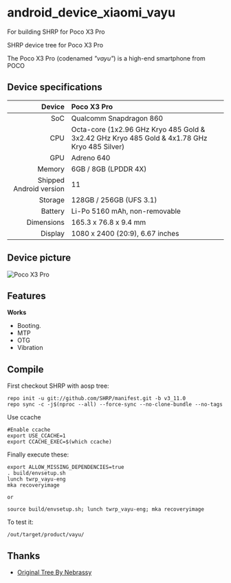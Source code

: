 # android_device_xiaomi_vayu
For building SHRP for Poco X3 Pro

SHRP device tree for Poco X3 Pro

The Poco X3 Pro (codenamed _"vayu"_) is a high-end smartphone from POCO

## Device specifications

| Device       | Poco X3 Pro                                 
| -----------: | :------------------------------------------ 
| SoC          | Qualcomm Snapdragon 860                     
| CPU          | Octa-core (1x2.96 GHz Kryo 485 Gold & 3x2.42 GHz Kryo 485 Gold & 4x1.78 GHz Kryo 485 Silver)
| GPU          | Adreno 640                                  
| Memory       | 6GB / 8GB  (LPDDR 4X)                       
| Shipped Android version | 11                               
| Storage      | 128GB / 256GB  (UFS 3.1)                    
| Battery      | Li-Po 5160 mAh, non-removable               
| Dimensions   | 165.3 x 76.8 x 9.4 mm                       
| Display      | 1080 x 2400 (20:9), 6.67 inches             

## Device picture

![Poco X3 Pro](https://fdn2.gsmarena.com/vv/pics/xiaomi/xiaomi-poco-x3-pro-1.jpg "Poco X3 Pro")

## Features

**Works**

- Booting.
- MTP
- OTG
- Vibration

## Compile

First checkout SHRP with aosp tree:

```
repo init -u git://github.com/SHRP/manifest.git -b v3_11.0
repo sync -c -j$(nproc --all) --force-sync --no-clone-bundle --no-tags
```

Use ccache
```
#Enable ccache
export USE_CCACHE=1
export CCACHE_EXEC=$(which ccache)
```

Finally execute these:

```
export ALLOW_MISSING_DEPENDENCIES=true
. build/envsetup.sh
lunch twrp_vayu-eng
mka recoveryimage

or

source build/envsetup.sh; lunch twrp_vayu-eng; mka recoveryimage
```

To test it:

```
/out/target/product/vayu/
```

## Thanks
- [Original Tree By Nebrassy](https://github.com/TeamWin/android_device_xiaomi_vayu)
